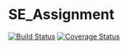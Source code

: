 # SE_Assignment

[![Build Status](https://app.travis-ci.com/amanboobna/SE_assignment2.svg?token=imfhGTtbBE1PcnapT1bB&branch=main)](https://app.travis-ci.com/github/amanboobna/SE_assignment2)
[![Coverage Status](https://coveralls.io/repos/github/rsc1102/swe1-app/badge.svg?branch=main)](https://coveralls.io/github/rsc1102/swe1-app?branch=main)
